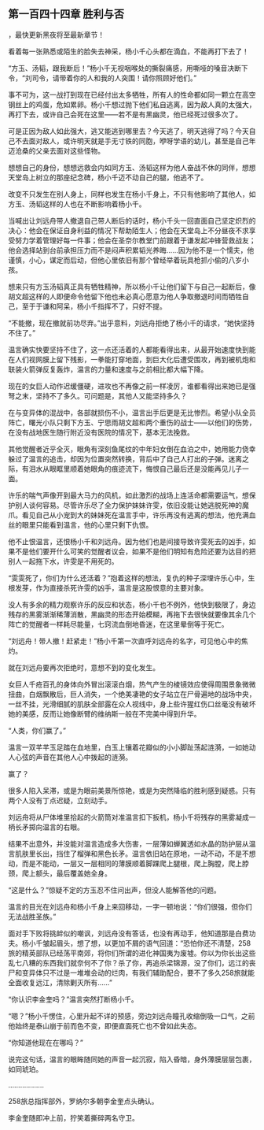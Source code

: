 ## 第一百四十四章 胜利与否
，最快更新黑夜将至最新章节！

看着每一张熟悉或陌生的脸失去神采，杨小千心头都在滴血，不能再打下去了！

“方玉、汤韬，跟我断后！”杨小千无视咽喉处的撕裂痛感，用嘶哑的嗓音决断下令，“刘司令，请带着你的人和我的人突围！请你照顾好他们。”

事不可为，这一战打到现在已经付出太多牺牲，所有人的性命都如同一颗立在高空钢丝上的鸡蛋，危如累卵。杨小千想过抛下他们私自逃离，因为敌人真的太强大，再打下去，或许自己会死在这里――若不是有黑幽灵，他已经死过很多次了。

可是正因为敌人如此强大，逃又能逃到哪里去？今天逃了，明天逃得了吗？今天自己不去面对敌人，或许明天就是手无寸铁的同胞，咿呀学语的幼儿，甚至是自己年迈沧桑的父亲去面对这些怪物。

想想自己的身份，想想远救会内如同方玉、汤韬这样为他人奋战不休的同伴，想想天堂岛上树立的那座纪念碑，杨小千迈不动自己的腿，他逃不了。

改变不只发生在别人身上，同样也发生在杨小千身上，不只有他影响了其他人，如方玉、汤韬这样的人也在不断影响着杨小千。

当喊出让刘远舟带人撤退自己带人断后的话时，杨小千头一回直面自己坚定炽烈的决心：他会在保证自身利益的情况下帮助陌生人；他会在天堂岛上不分昼夜不求享受努力学着管理好每一件事；他会在圣奈尔教堂门前跟着于谦发起冲锋营救战友；他会选择站到台前承担压力而不是闷声积累韬光养晦……因为他不是一个懦夫，他谨慎，小心，谋定而后动，但他心里依旧有那个曾经举着玩具枪抓小偷的八岁小孩。

想来只有方玉汤韬真正具有牺牲精神，所以杨小千让他们留下与自己一起断后，像胡文超这样的人即便命令他留下他也未必真心愿意为他人争取撤退时间而牺牲自己，至于于谦和阿呆，杨小千指挥不了，只好不提。

“不能撤，现在撤就前功尽弃。”出乎意料，刘远舟拒绝了杨小千的请求，“她快坚持不住了。”

温言确实快要坚持不住了，这一点还活着的人都能看得出来，从最开始速度快到能在人们视网膜上留下残影，一拳能打穿地面，到巨大化后遭受围攻，再到被机炮和联装火箭弹反复轰炸，温言的力量和速度与之前相比都大幅下降。

现在的女巨人动作迟缓僵硬，进攻也不再像之前一样凌厉，谁都看得出来她已是强弩之末，坚持不了多久。可问题是，其他人又能坚持多久？

在与变异体的混战中，各部就损伤不小，温言出手后更是无比惨烈。希望小队全员阵亡，曙光小队只剩下方玉、宁思雨胡文超和两个重伤的战士――以他们的伤势，在没有战地医生随行附近没有医院的情况下，基本无法挽救。

其他觉醒者近乎全灭，眼角有深刻鱼尾纹的中年妇女倒在血泊之中，她用能力侥幸躲过了温言的追击，却因为位置突然转换，背后中了自己人打出的子弹。迷离之际，有泪水从眼眶里顺着她眼角的痕迹流下，悔恨自己最后还是没能再见儿子一面。

许乐的喘气声像开到最大马力的风机，如此激烈的战场上连活命都需要运气，想保护别人谈何容易。尽管许乐尽了全力保护妹妹许雯，依旧没能让她逃脱死神的魔爪。看见自己从小宠到大的妹妹死在温言手中，许乐再没有逃离的想法，他充满血丝的眼里只能看到温言，他的心里只剩下仇恨。

他不止恨温言，还恨杨小千和刘远舟。因为他们也是间接导致许雯死去的凶手，如果不是他们要开什么可笑的觉醒者议会，如果不是他们明知有危险还要为达目的把别人一起拖下水，许雯是不用死的。

“雯雯死了，你们为什么还活着？”抱着这样的想法，复仇的种子深埋许乐心中，生根发芽，作为直接杀死许雯的凶手，温言是这股恨意的主要对象。

没人有多余的精力观察许乐的反应和状态，杨小千也不例外，他快到极限了，身边残存的黑雾渐渐稀薄消散，黑幽灵的形态开始模糊，再拖下去很快就要像其余几个阵亡的觉醒者一样耗尽能量，七窍流血倒地昏迷，在这里晕倒等于死亡。

“刘远舟！带人撤！赶紧走！”杨小千第一次直呼刘远舟的名字，可见他心中的焦灼。

就在刘远舟要再次拒绝时，意想不到的变化发生。

女巨人千疮百孔的身体向外冒出滚滚白烟，热气产生的棱镜效应使得周围景象微微扭曲，白烟飘散后，巨人消失，一个绝美凄艳的女子站立在尸骨遍地的战场中央，一丝不挂，光滑细腻的肌肤全部露在众人视线中，身上些许猩红伤口丝毫没有破坏她的美感，反而让她像断臂的维纳斯一般在不完美中得到升华。

“人类，你们赢了。”

温言一双芊芊玉足踏在血地里，白玉上镶着花瓣似的小小脚趾荡起涟漪，一如她动人心弦的声音在其他人心中拨起的涟漪。

赢了？

很多人陷入呆滞，或是为眼前美景所惊艳，或是为突然降临的胜利感到疑惑。只有两个人没有丁点迟疑，立刻动手。

刘远舟将从尸体堆里拾起的火箭筒对准温言扣下扳机，杨小千将残存的黑雾凝成一柄长矛掷向温言的右眼。

结果不出意外，并没能对温言造成多大伤害，一层薄如蝉翼透如水晶的防护层从温言肌肤里长出，挡住了榴弹和黑色长矛。温言依旧站在原地，一动不动，不是不想动，而是不能动，一层又一层相同的薄膜顺着脚踝爬上腿根，爬上胸膛，爬上脖颈，爬上额头，最后覆盖她全身。

“这是什么？”惊疑不定的方玉忍不住问出声，但没人能解答他的问题。

温言的目光在刘远舟和杨小千身上来回移动，一字一顿地说：“你们很强，但你们无法战胜圣族。”

面对手下败将挑衅似的嘲讽，刘远舟没有答话，也没有再动手，他知道那是白费功夫。杨小千皱起眉头，想了想，以更加不屑的语气回道：“恐怕你还不清楚，258旅的精英部队已经荡平南郊，将你们所谓的进化神国夷为废墟。你以为你长出这些乱七八糟的东西我们就奈何不了你？杀了你，再追杀梁锦源，没了你们，远江的丧尸和变异体只不过是一堆堆会动的烂肉，有我们辅助配合，要不了多久258旅就能全面收复远江，清除剿灭所有……”

“你认识李金奎吗？”温言突然打断杨小千。

“嗯？”杨小千愣住，心里升起不详的预感，旁边刘远舟瞳孔收缩倒吸一口气，之前他始终是泰山崩于前而色不变，即便直面死亡也不曾如此失态。

“你知道他现在在哪吗？”

说完这句话，温言的眼眸随同她的声音一起沉寂，陷入昏暗，身外薄膜层层包裹，如同琥珀。

………………

258旅总指挥部外，罗纳尔多朝李金奎点头确认。

李金奎随即冲上前，狞笑着撕碎两名守卫。


